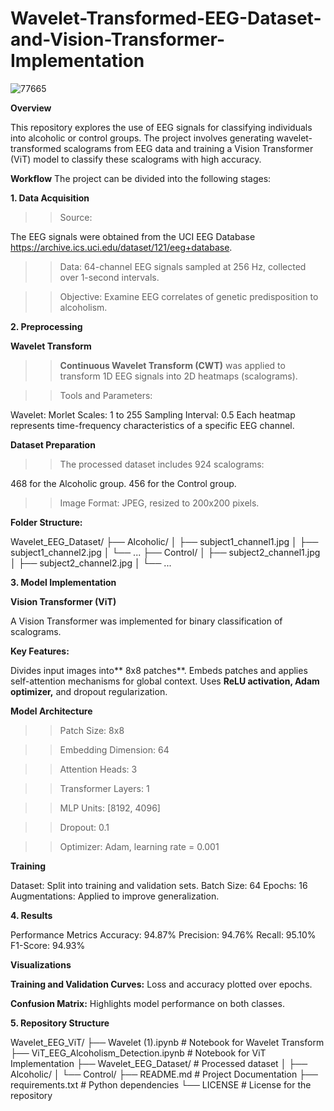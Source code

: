 # Wavelet-Transformed-EEG-Dataset-and-Vision-Transformer-Implementation
![77665](https://github.com/user-attachments/assets/dbb289c1-92a7-47b6-9105-f5d6db65d347)


**Overview**

This repository explores the use of EEG signals for classifying individuals into alcoholic or control groups. The project involves generating wavelet-transformed scalograms from EEG data and training a Vision Transformer (ViT) model to classify these scalograms with high accuracy.


**Workflow**
The project can be divided into the following stages:


**1. Data Acquisition**

>>Source:

The EEG signals were obtained from the UCI EEG Database https://archive.ics.uci.edu/dataset/121/eeg+database.

>>Data: 64-channel EEG signals sampled at 256 Hz, collected over 1-second intervals.

>>Objective: Examine EEG correlates of genetic predisposition to alcoholism.

**2. Preprocessing**

**Wavelet Transform**

>>**Continuous Wavelet Transform (CWT)** was applied to transform 1D EEG signals into 2D heatmaps (scalograms).

>>Tools and Parameters:

Wavelet: Morlet
Scales: 1 to 255
Sampling Interval: 0.5
Each heatmap represents time-frequency characteristics of a specific EEG channel.

**Dataset Preparation**

>>The processed dataset includes 924 scalograms:

468 for the Alcoholic group.
456 for the Control group.

>>Image Format: JPEG, resized to 200x200 pixels.

**Folder Structure:**

Wavelet_EEG_Dataset/
├── Alcoholic/
│   ├── subject1_channel1.jpg
│   ├── subject1_channel2.jpg
│   └── ...
├── Control/
│   ├── subject2_channel1.jpg
│   ├── subject2_channel2.jpg
│   └── ...

**3. Model Implementation**

**Vision Transformer (ViT)**

A Vision Transformer was implemented for binary classification of scalograms.

**Key Features:**

Divides input images into** 8x8 patches**.
Embeds patches and applies self-attention mechanisms for global context.
Uses **ReLU activation, Adam optimizer,** and dropout regularization.

**Model Architecture**

>>Patch Size: 8x8

>>Embedding Dimension: 64

>>Attention Heads: 3

>>Transformer Layers: 1

>>MLP Units: [8192, 4096]

>>Dropout: 0.1

>>Optimizer: Adam, learning rate = 0.001

**Training**

Dataset: Split into training and validation sets.
Batch Size: 64
Epochs: 16
Augmentations: Applied to improve generalization.

**4. Results**

Performance Metrics
Accuracy: 94.87%
Precision: 94.76%
Recall: 95.10%
F1-Score: 94.93%

**Visualizations**

**Training and Validation Curves:** Loss and accuracy plotted over epochs.

**Confusion Matrix:** Highlights model performance on both classes.

**5. Repository Structure**


Wavelet_EEG_ViT/
├── Wavelet (1).ipynb                  # Notebook for Wavelet Transform
├── ViT_EEG_Alcoholism_Detection.ipynb # Notebook for ViT Implementation
├── Wavelet_EEG_Dataset/               # Processed dataset
│   ├── Alcoholic/
│   └── Control/
├── README.md                          # Project Documentation
├── requirements.txt                   # Python dependencies
└── LICENSE                            # License for the repository

